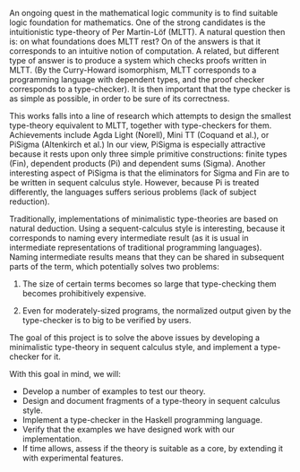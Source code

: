 An ongoing quest in the mathematical logic community is to find
suitable logic foundation for mathematics. One of the strong
candidates is the intuitionistic type-theory of Per Martin-Löf (MLTT).
A natural question then is: on what foundations does MLTT rest?  On of
the answers is that it corresponds to an intuitive notion of
computation. A related, but different type of answer is to produce a
system which checks proofs written in MLTT. (By the Curry-Howard
isomorphism, MLTT corresponds to a programming language with dependent
types, and the proof checker corresponds to a type-checker). It is
then important that the type checker is as simple as possible, in
order to be sure of its correctness.

This works falls into a line of research which attempts to design the
smallest type-theory equivalent to MLTT, together with type-checkers
for them. Achievements include Agda Light (Norell), Mini TT (Coquand
et al.), or PiSigma (Altenkirch et al.) In our view, PiSigma is
especially attractive because it rests upon only three simple
primitive constructions: finite types (Fin), dependent products (Pi)
and dependent sums (Sigma). Another interesting aspect of PiSigma is
that the eliminators for Sigma and Fin are to be written in sequent
calculus style. However, because Pi is treated differently, the
languages suffers serious problems (lack of subject reduction).

Traditionally, implementations of minimalistic type-theories are based
on natural deduction.  Using a sequent-calculus style is interesting,
because it corresponds to naming every intermediate result (as it is
usual in intermediate representations of traditional programming
languages). Naming intermediate results means that they can be shared
in subsequent parts of the term, which potentially solves two
problems:

1. The size of certain terms becomes so large that type-checking them
becomes prohibitively expensive.

2. Even for moderately-sized programs, the normalized output given by
the type-checker is to big to be verified by users.

The goal of this project is to solve the above issues by developing a
minimalistic type-theory in sequent calculus style, and implement a
type-checker for it.

With this goal in mind, we will:

- Develop a number of examples to test our theory.
- Design and document fragments of a type-theory in sequent calculus style.
- Implement a type-checker in the Haskell programming language.
- Verify that the examples we have designed work with our implementation.
- If time allows, assess if the theory is suitable as a core, by
  extending it with experimental features.
